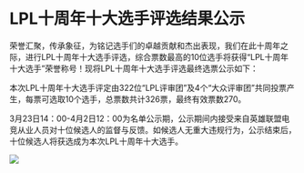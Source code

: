 # LPL十周年十大选手评选结果公示

荣誉汇聚，传承象征，为铭记选手们的卓越贡献和杰出表现，我们在此十周年之际，进行LPL十周年十大选手评选，综合票数最高的10位选手将获得“LPL十周年十大选手”荣誉称号！现将LPL十周年十大选手评选最终选票公示如下：

本次LPL十周年十大选手评定由322位“LPL评审团”及4个“大众评审团”共同投票产生，每票可选取10个选手，总票数共计326票，最终有效票数270。

3月23日14：00-4月2日12：00为名单公示期，公示期间内接受来自英雄联盟电竞从业人员对十位候选人的监督与反馈。如候选人无重大违规行为，公示结束后，十位候选人将获选成为本次LPL十周年十大选手。

![](https://inews.gtimg.com/newsapp_match/0/15763849267/0)

